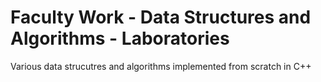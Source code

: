 # Faculty Work - Data Structures and Algorithms - Laboratories
Various data strucutres and algorithms implemented from scratch in C++
